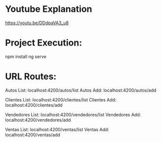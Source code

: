 
# Youtube Explanation

https://youtu.be/DDdpaVA3_u8


# Project Execution:

  npm install
  ng serve


# URL Routes:

Autos List: localhost:4200/autos/list
Autos Add: localhost:4200/autos/add

Clientes List: localhost:4200/clientes/list
Clientes Add: localhost:4200/clientes/add

Vendedores List: localhost:4200/vendedores/list
Vendedores Add: localhost:4200/vendedores/add

Ventas List: localhost:4200/ventas/list
Ventas Add: localhost:4200/ventas/add
